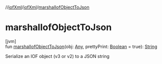//[iofXml](../../index.md)/[iofXml](index.md)/[marshalIofObjectToJson](marshal-iof-object-to-json.md)

# marshalIofObjectToJson

[jvm]\
fun [marshalIofObjectToJson](marshal-iof-object-to-json.md)(obj: [Any](https://kotlinlang.org/api/latest/jvm/stdlib/kotlin/-any/index.html), prettyPrint: [Boolean](https://kotlinlang.org/api/latest/jvm/stdlib/kotlin/-boolean/index.html) = true): [String](https://kotlinlang.org/api/latest/jvm/stdlib/kotlin/-string/index.html)

Serialize an IOF object (v3 or v2) to a JSON string
